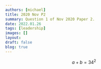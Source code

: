 ```yaml
---
authors: [michael]
title: 2020 Nov P2
summary: Question 1 of Nov 2020 Paper 2.
date: 2022.01.26
tags: [leadership]
images: []
layout:
draft: false
blog: true
---
```


$$a+b=34^2 $$
